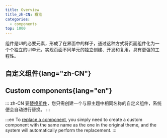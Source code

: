 ```yaml
---
title: Overview
title_zh-CN: 概览
categories:
  - components
top: 1000
---
```


组件是UI的必要元素，形成了在界面中的样子，通过这种方式将页面组件化为一个个独立的UI单元，实现页面不同单元的独立创建、开发和复用，具有更强的工程性。

## 自定义组件{lang="zh-CN"}

## Custom components{lang="en"}

::: zh-CN
要[替换组件](https://valaxy.site/guide/custom/components)，您只需创建一个与原主题中相同名称的自定义组件，系统便会自动进行替换。
:::

:::en
To [replace a component](https://valaxy.site/guide/custom/components), you simply need to create a custom component with the same name as the one in the original theme, and the system will automatically perform the replacement.
:::
